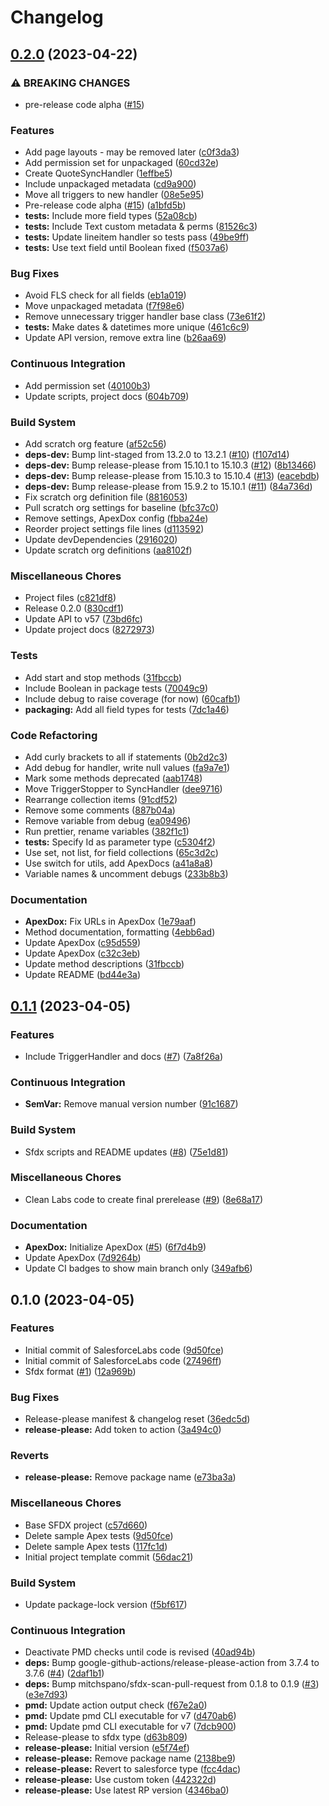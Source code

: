 # Changelog

## [0.2.0](https://github.com/dschach/QuoteCustomSync/compare/v0.1.1...v0.2.0) (2023-04-22)


### ⚠ BREAKING CHANGES

* pre-release code alpha ([#15](https://github.com/dschach/QuoteCustomSync/issues/15))

### Features

* Add page layouts - may be removed later ([c0f3da3](https://github.com/dschach/QuoteCustomSync/commit/c0f3da3e28866b3b35ba756f307347e322ed525c))
* Add permission set for unpackaged ([60cd32e](https://github.com/dschach/QuoteCustomSync/commit/60cd32e3ec31f1f5bab1475bcded1bf15340e10b))
* Create QuoteSyncHandler ([1effbe5](https://github.com/dschach/QuoteCustomSync/commit/1effbe557438f3c798feed0b0b3fcc13b1f04762))
* Include unpackaged metadata ([cd9a900](https://github.com/dschach/QuoteCustomSync/commit/cd9a900374f4ea2fa088be68848985a64186f485))
* Move all triggers to new handler ([08e5e95](https://github.com/dschach/QuoteCustomSync/commit/08e5e9555a2852b6bdf05fda8057e531690c405e))
* Pre-release code alpha ([#15](https://github.com/dschach/QuoteCustomSync/issues/15)) ([a1bfd5b](https://github.com/dschach/QuoteCustomSync/commit/a1bfd5beb62fa11c39e0c8ff4cfc7efb6b21dfc2))
* **tests:** Include more field types ([52a08cb](https://github.com/dschach/QuoteCustomSync/commit/52a08cbb2f655fc88bc64c13cdb26259989811ec))
* **tests:** Include Text custom metadata & perms ([81526c3](https://github.com/dschach/QuoteCustomSync/commit/81526c3086e680e998979c14b80f073f0125fda4))
* **tests:** Update lineitem handler so tests pass ([49be9ff](https://github.com/dschach/QuoteCustomSync/commit/49be9ffa4c5522626b8c7cba3b95687faa48e4aa))
* **tests:** Use text field until Boolean fixed ([f5037a6](https://github.com/dschach/QuoteCustomSync/commit/f5037a696e7df1b2fd9dd5c5b18caacdf83d79d7))


### Bug Fixes

* Avoid FLS check for all fields ([eb1a019](https://github.com/dschach/QuoteCustomSync/commit/eb1a019d92ff5ec41d6942280e8fdf984c17521a))
* Move unpackaged metadata ([f7f98e6](https://github.com/dschach/QuoteCustomSync/commit/f7f98e611785386c553d3e8b105d5c86a2f665f4))
* Remove unnecessary trigger handler base class ([73e61f2](https://github.com/dschach/QuoteCustomSync/commit/73e61f242d79ae1ea1f231c703b6f3be9e39eb52))
* **tests:** Make dates & datetimes more unique ([461c6c9](https://github.com/dschach/QuoteCustomSync/commit/461c6c9bd2691a442dfca68a9a34b48a812b39e0))
* Update API version, remove extra line ([b26aa69](https://github.com/dschach/QuoteCustomSync/commit/b26aa69b1944314f956f2ae584a81be5177be8bb))


### Continuous Integration

* Add permission set ([40100b3](https://github.com/dschach/QuoteCustomSync/commit/40100b3c8829544c8608b987fadbcb9eb4431b7d))
* Update scripts, project docs ([604b709](https://github.com/dschach/QuoteCustomSync/commit/604b7095630ff6306b3a8f88a7705e41cdc8833b))


### Build System

* Add scratch org feature ([af52c56](https://github.com/dschach/QuoteCustomSync/commit/af52c562799cbf830828591bec1f8062a9e583ec))
* **deps-dev:** Bump lint-staged from 13.2.0 to 13.2.1 ([#10](https://github.com/dschach/QuoteCustomSync/issues/10)) ([f107d14](https://github.com/dschach/QuoteCustomSync/commit/f107d14d9ea80b5e6300d7f4e1380a1487ced834))
* **deps-dev:** Bump release-please from 15.10.1 to 15.10.3 ([#12](https://github.com/dschach/QuoteCustomSync/issues/12)) ([8b13466](https://github.com/dschach/QuoteCustomSync/commit/8b13466dbf7f9c6176b35cae6f45c79f27dba3cb))
* **deps-dev:** Bump release-please from 15.10.3 to 15.10.4 ([#13](https://github.com/dschach/QuoteCustomSync/issues/13)) ([eacebdb](https://github.com/dschach/QuoteCustomSync/commit/eacebdb137cab6a7e11aaa83ac9dde48039dbcfe))
* **deps-dev:** Bump release-please from 15.9.2 to 15.10.1 ([#11](https://github.com/dschach/QuoteCustomSync/issues/11)) ([84a736d](https://github.com/dschach/QuoteCustomSync/commit/84a736d9604e79f71e78a89350f4d965c178a1a7))
* Fix scratch org definition file ([8816053](https://github.com/dschach/QuoteCustomSync/commit/88160536d3100643e36475529c13dc53a4e47763))
* Pull scratch org settings for baseline ([bfc37c0](https://github.com/dschach/QuoteCustomSync/commit/bfc37c07bca7e757c57472ab00ce3596c6ed0b06))
* Remove settings, ApexDox config ([fbba24e](https://github.com/dschach/QuoteCustomSync/commit/fbba24e99bcbc3409d18ea74e9aeda0e0010d6f1))
* Reorder project settings file lines ([d113592](https://github.com/dschach/QuoteCustomSync/commit/d113592f7e71375d6881458c62040b2e22cf60bb))
* Update devDependencies ([2916020](https://github.com/dschach/QuoteCustomSync/commit/29160205229d70317942c0e22d6a68a9a0261b39))
* Update scratch org definitions ([aa8102f](https://github.com/dschach/QuoteCustomSync/commit/aa8102ff393169ace750ed64950fd05bad5ff4cd))


### Miscellaneous Chores

* Project files ([c821df8](https://github.com/dschach/QuoteCustomSync/commit/c821df85a55bac1b436bc5d8dcd929ee74f5772e))
* Release 0.2.0 ([830cdf1](https://github.com/dschach/QuoteCustomSync/commit/830cdf171f9e46e7bcb25e32d3ffc0001f30fe17))
* Update API to v57 ([73bd6fc](https://github.com/dschach/QuoteCustomSync/commit/73bd6fc6e3646e2636a30a7a1d40787479aaaa40))
* Update project docs ([8272973](https://github.com/dschach/QuoteCustomSync/commit/8272973d6212ba0ea00a358a3b090c4e0acf75b9))


### Tests

* Add start and stop methods ([31fbccb](https://github.com/dschach/QuoteCustomSync/commit/31fbccb0be0b322aae7487bc52fa87af5fd3d977))
* Include Boolean in package tests ([70049c9](https://github.com/dschach/QuoteCustomSync/commit/70049c96523ea5e0494fb152282c613c4dc637ed))
* Include debug to raise coverage (for now) ([60cafb1](https://github.com/dschach/QuoteCustomSync/commit/60cafb198786cfaa127766f004ed267f789fd25a))
* **packaging:** Add all field types for tests ([7dc1a46](https://github.com/dschach/QuoteCustomSync/commit/7dc1a46a9c51a9f4800e21d0fc02c38860ad59a4))


### Code Refactoring

* Add curly brackets to all if statements ([0b2d2c3](https://github.com/dschach/QuoteCustomSync/commit/0b2d2c307f0129a4898965e253b17416fe3c0cfb))
* Add debug for handler, write null values ([fa9a7e1](https://github.com/dschach/QuoteCustomSync/commit/fa9a7e197b9ac35e332a2f7e39079a9551db2d76))
* Mark some methods deprecated ([aab1748](https://github.com/dschach/QuoteCustomSync/commit/aab17489c21e4fa2015401a1f5d8bf50ef84e7d7))
* Move TriggerStopper to SyncHandler ([dee9716](https://github.com/dschach/QuoteCustomSync/commit/dee97162427d50843c8737bb1caab942e43b4fee))
* Rearrange collection items ([91cdf52](https://github.com/dschach/QuoteCustomSync/commit/91cdf526e99af991f53756c838d6eaa9cf459062))
* Remove some comments ([887b04a](https://github.com/dschach/QuoteCustomSync/commit/887b04a2d9644890a464d73a4a6aa044a7e8ebe6))
* Remove variable from debug ([ea09496](https://github.com/dschach/QuoteCustomSync/commit/ea094963c8137927fe26e4d5e26a1bc8e711d839))
* Run prettier, rename variables ([382f1c1](https://github.com/dschach/QuoteCustomSync/commit/382f1c19cbf8d0f3bcdd0a1288c85809b81db873))
* **tests:** Specify Id as parameter type ([c5304f2](https://github.com/dschach/QuoteCustomSync/commit/c5304f22230470fa29d855e5b4798c61ebfa2b4b))
* Use set, not list, for field collections ([65c3d2c](https://github.com/dschach/QuoteCustomSync/commit/65c3d2c1f0c5a6eb69a73c7c884f14ae3740dc45))
* Use switch for utils, add ApexDocs ([a41a8a8](https://github.com/dschach/QuoteCustomSync/commit/a41a8a8c669fe430cc7fb732d9efafadd2c5c172))
* Variable names & uncomment debugs ([233b8b3](https://github.com/dschach/QuoteCustomSync/commit/233b8b3cb98860fe603eee5634f8dbb986f8688b))


### Documentation

* **ApexDox:** Fix URLs in ApexDox ([1e79aaf](https://github.com/dschach/QuoteCustomSync/commit/1e79aafc9a77205080d0c064054ca7cd431978e3))
* Method documentation, formatting ([4ebb6ad](https://github.com/dschach/QuoteCustomSync/commit/4ebb6ad12b2e1eae0f005f86142ccdb46d4777a0))
* Update ApexDox ([c95d559](https://github.com/dschach/QuoteCustomSync/commit/c95d5597e6ed171f3f630686fdad0783b3a89d8a))
* Update ApexDox ([c32c3eb](https://github.com/dschach/QuoteCustomSync/commit/c32c3ebd441f46c14a206d80d0b3a78905725ccd))
* Update method descriptions ([31fbccb](https://github.com/dschach/QuoteCustomSync/commit/31fbccb0be0b322aae7487bc52fa87af5fd3d977))
* Update README ([bd44e3a](https://github.com/dschach/QuoteCustomSync/commit/bd44e3af06c842bf54a8aa10cd68801711570f19))

## [0.1.1](https://github.com/dschach/QuoteCustomSync/compare/v0.1.0...v0.1.1) (2023-04-05)


### Features

* Include TriggerHandler and docs ([#7](https://github.com/dschach/QuoteCustomSync/issues/7)) ([7a8f26a](https://github.com/dschach/QuoteCustomSync/commit/7a8f26a2e238234e9bad00926fa90ffe0229df1a))


### Continuous Integration

* **SemVar:** Remove manual version number ([91c1687](https://github.com/dschach/QuoteCustomSync/commit/91c1687f4161a35033da139663db99f1bf8efed3))


### Build System

* Sfdx scripts and README updates ([#8](https://github.com/dschach/QuoteCustomSync/issues/8)) ([75e1d81](https://github.com/dschach/QuoteCustomSync/commit/75e1d8124c707f70623c59578e74b098d5bf3148))


### Miscellaneous Chores

* Clean Labs code to create final prerelease ([#9](https://github.com/dschach/QuoteCustomSync/issues/9)) ([8e68a17](https://github.com/dschach/QuoteCustomSync/commit/8e68a173b08464c3cc116a54db49bfed46737c36))


### Documentation

* **ApexDox:** Initialize ApexDox ([#5](https://github.com/dschach/QuoteCustomSync/issues/5)) ([6f7d4b9](https://github.com/dschach/QuoteCustomSync/commit/6f7d4b92a67630e6a5688488d869204e032c68af))
* Update ApexDox ([7d9264b](https://github.com/dschach/QuoteCustomSync/commit/7d9264b54000e9795f95f36ab433ab8912c61c00))
* Update CI badges to show main branch only ([349afb6](https://github.com/dschach/QuoteCustomSync/commit/349afb6400bdadc3ac2b1d19b29321076e2edb29))

## 0.1.0 (2023-04-05)


### Features

* Initial commit of SalesforceLabs code ([9d50fce](https://github.com/dschach/QuoteCustomSync/commit/9d50fce9906dfffce207e848e712955f80f96576))
* Initial commit of SalesforceLabs code ([27496ff](https://github.com/dschach/QuoteCustomSync/commit/27496ff6ce99ef6822f9cb1bbcaa184cf4bd4e12))
* Sfdx format ([#1](https://github.com/dschach/QuoteCustomSync/issues/1)) ([12a969b](https://github.com/dschach/QuoteCustomSync/commit/12a969b7f31543d377c917e70de646f5ef6e64e7))


### Bug Fixes

* Release-please manifest & changelog reset ([36edc5d](https://github.com/dschach/QuoteCustomSync/commit/36edc5d565a84152e3fcda7aaaad6c6d3587718b))
* **release-please:** Add token to action ([3a494c0](https://github.com/dschach/QuoteCustomSync/commit/3a494c06f1d77f83b2bd9973c799147532e61373))


### Reverts

* **release-please:** Remove package name ([e73ba3a](https://github.com/dschach/QuoteCustomSync/commit/e73ba3a17a08ed1f4381de36b4fd078e0a4af8f7))


### Miscellaneous Chores

* Base SFDX project ([c57d660](https://github.com/dschach/QuoteCustomSync/commit/c57d6602c8538f5006ae288c5543cabfa4b9e786))
* Delete sample Apex tests ([9d50fce](https://github.com/dschach/QuoteCustomSync/commit/9d50fce9906dfffce207e848e712955f80f96576))
* Delete sample Apex tests ([117fc1d](https://github.com/dschach/QuoteCustomSync/commit/117fc1d13f3ce8d446096f4f6b71b7ce1492f5ca))
* Initial project template commit ([56dac21](https://github.com/dschach/QuoteCustomSync/commit/56dac21e1cc77d3c138571c6337859e05096d7f7))


### Build System

* Update package-lock version ([f5bf617](https://github.com/dschach/QuoteCustomSync/commit/f5bf6177dd37e6a65d5b8352e7f346e4a9cec138))


### Continuous Integration

* Deactivate PMD checks until code is revised ([40ad94b](https://github.com/dschach/QuoteCustomSync/commit/40ad94b0927b9266c6d45d7cc301be2a0d3db000))
* **deps:** Bump google-github-actions/release-please-action from 3.7.4 to 3.7.6 ([#4](https://github.com/dschach/QuoteCustomSync/issues/4)) ([2daf1b1](https://github.com/dschach/QuoteCustomSync/commit/2daf1b174927abd3ed44ae41f98b4b14910ae05b))
* **deps:** Bump mitchspano/sfdx-scan-pull-request from 0.1.8 to 0.1.9 ([#3](https://github.com/dschach/QuoteCustomSync/issues/3)) ([e3e7d93](https://github.com/dschach/QuoteCustomSync/commit/e3e7d9369e33db6298b176075196c2d52f07c72a))
* **pmd:** Update action output check ([f67e2a0](https://github.com/dschach/QuoteCustomSync/commit/f67e2a0ec7be1a5087799108ef7c3929e2e95ce4))
* **pmd:** Update pmd CLI executable for v7 ([d470ab6](https://github.com/dschach/QuoteCustomSync/commit/d470ab67f9fec7630bd046fb09deddca1a2f682c))
* **pmd:** Update pmd CLI executable for v7 ([7dcb900](https://github.com/dschach/QuoteCustomSync/commit/7dcb9007e4648c28643d81e62bf649935cd941c6))
* Release-please to sfdx type ([d63b809](https://github.com/dschach/QuoteCustomSync/commit/d63b809dda3e007c33d017c105da06057408765e))
* **release-please:** Initial version ([e5f74ef](https://github.com/dschach/QuoteCustomSync/commit/e5f74ef9a4afc578c13e969482e7c6b7db1b4950))
* **release-please:** Remove package name ([2138be9](https://github.com/dschach/QuoteCustomSync/commit/2138be9f27146547cc2b814353498340970efee7))
* **release-please:** Revert to salesforce type ([fcc4dac](https://github.com/dschach/QuoteCustomSync/commit/fcc4dacfb5e588fcabd03d87c2e856dc1c6b2761))
* **release-please:** Use custom token ([442322d](https://github.com/dschach/QuoteCustomSync/commit/442322d0ff80f35473392d3615b7a827e53747d3))
* **release-please:** Use latest RP version ([4346ba0](https://github.com/dschach/QuoteCustomSync/commit/4346ba016727cfbe42ca4fc5ce6363628941a2a3))

